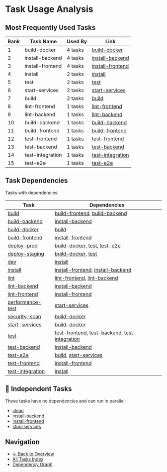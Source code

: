 # Task Usage Analysis

## Most Frequently Used Tasks

| Rank | Task Name | Used By | Link |
|------|-----------|---------|------|
| 1 | build-docker | 4 tasks | [build-docker](../tasks/build-docker.md) |
| 2 | install-backend | 4 tasks | [install-backend](../tasks/install-backend.md) |
| 3 | install-frontend | 4 tasks | [install-frontend](../tasks/install-frontend.md) |
| 4 | install | 2 tasks | [install](../tasks/install.md) |
| 5 | test | 2 tasks | [test](../tasks/test.md) |
| 6 | start-services | 2 tasks | [start-services](../tasks/start-services.md) |
| 7 | build | 2 tasks | [build](../tasks/build.md) |
| 8 | lint-frontend | 1 tasks | [lint-frontend](../tasks/lint-frontend.md) |
| 9 | lint-backend | 1 tasks | [lint-backend](../tasks/lint-backend.md) |
| 10 | build-backend | 1 tasks | [build-backend](../tasks/build-backend.md) |
| 11 | build-frontend | 1 tasks | [build-frontend](../tasks/build-frontend.md) |
| 12 | test-frontend | 1 tasks | [test-frontend](../tasks/test-frontend.md) |
| 13 | test-backend | 1 tasks | [test-backend](../tasks/test-backend.md) |
| 14 | test-integration | 1 tasks | [test-integration](../tasks/test-integration.md) |
| 15 | test-e2e | 1 tasks | [test-e2e](../tasks/test-e2e.md) |

## Task Dependencies

Tasks with dependencies:

| Task | Dependencies |
|------|-------------|
| [build](../tasks/build.md) | [build-frontend](../tasks/build-frontend.md), [build-backend](../tasks/build-backend.md) |
| [build-backend](../tasks/build-backend.md) | [install-backend](../tasks/install-backend.md) |
| [build-docker](../tasks/build-docker.md) | [build](../tasks/build.md) |
| [build-frontend](../tasks/build-frontend.md) | [install-frontend](../tasks/install-frontend.md) |
| [deploy-prod](../tasks/deploy-prod.md) | [build-docker](../tasks/build-docker.md), [test](../tasks/test.md), [test-e2e](../tasks/test-e2e.md) |
| [deploy-staging](../tasks/deploy-staging.md) | [build-docker](../tasks/build-docker.md), [test](../tasks/test.md) |
| [dev](../tasks/dev.md) | [install](../tasks/install.md) |
| [install](../tasks/install.md) | [install-frontend](../tasks/install-frontend.md), [install-backend](../tasks/install-backend.md) |
| [lint](../tasks/lint.md) | [lint-frontend](../tasks/lint-frontend.md), [lint-backend](../tasks/lint-backend.md) |
| [lint-backend](../tasks/lint-backend.md) | [install-backend](../tasks/install-backend.md) |
| [lint-frontend](../tasks/lint-frontend.md) | [install-frontend](../tasks/install-frontend.md) |
| [performance-test](../tasks/performance-test.md) | [start-services](../tasks/start-services.md) |
| [security-scan](../tasks/security-scan.md) | [build-docker](../tasks/build-docker.md) |
| [start-services](../tasks/start-services.md) | [build-docker](../tasks/build-docker.md) |
| [test](../tasks/test.md) | [test-frontend](../tasks/test-frontend.md), [test-backend](../tasks/test-backend.md), [test-integration](../tasks/test-integration.md) |
| [test-backend](../tasks/test-backend.md) | [install-backend](../tasks/install-backend.md) |
| [test-e2e](../tasks/test-e2e.md) | [build](../tasks/build.md), [start-services](../tasks/start-services.md) |
| [test-frontend](../tasks/test-frontend.md) | [install-frontend](../tasks/install-frontend.md) |
| [test-integration](../tasks/test-integration.md) | [install](../tasks/install.md) |

## 🚀 Independent Tasks

These tasks have no dependencies and can run in parallel:

- [clean](../tasks/clean.md)
- [install-backend](../tasks/install-backend.md)
- [install-frontend](../tasks/install-frontend.md)
- [stop-services](../tasks/stop-services.md)

## Navigation

- [← Back to Overview](../README.md)
- [All Tasks Index](all-tasks.md)
- [Dependency Graph](../tasks/dependency-graph.md)
